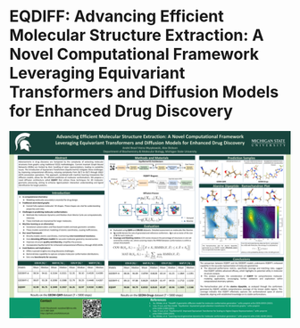 # EQDIFF: Advancing Efficient Molecular Structure Extraction: A Novel Computational Framework Leveraging Equivariant Transformers and Diffusion Models for Enhanced Drug Discovery


<img src="Poster.png" alt="architecture" width="800"/>
